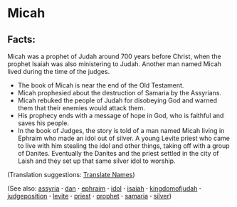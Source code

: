 # Micah #

## Facts: ##

Micah was a prophet of Judah around 700 years before Christ, when the prophet Isaiah was also ministering to Judah. Another man named Micah lived during the time of the judges.

* The book of Micah is near the end of the Old Testament.
* Micah prophesied about the destruction of Samaria by the Assyrians.
* Micah rebuked the people of Judah for disobeying God and warned them that their enemies would attack them.
* His prophecy ends with a message of hope in God, who is faithful and saves his people.
* In the book of Judges, the story is told of a man named Micah living in Ephraim who made an idol out of silver. A young Levite priest who came to live with him  stealing the idol and other things, taking off with a group of Danites. Eventually the Danites and the priest settled in the city of Laish and they set up that same silver idol to worship.

(Translation suggestions: [Translate Names](https://git.door43.org/Door43/en-ta-translate-vol1/src/master/content/translate_names.md))

(See also: [assyria](../other/assyria.md) **·** [dan](../other/dan.md) **·** [ephraim](../other/ephraim.md) **·** [idol](../other/idol.md) **·** [isaiah](../other/isaiah.md) **·** [kingdomofjudah](../other/kingdomofjudah.md) **·** [judgeposition](../other/judgeposition.md) **·** [levite](../other/levite.md) **·** [priest](../kt/priest.md) **·** [prophet](../kt/prophet.md) **·** [samaria](../other/samaria.md) **·** [silver](../other/silver.md))

## 